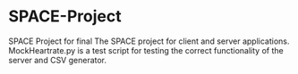 # SPACE-Project
SPACE Project for final
  The SPACE project for client and server applications. MockHeartrate.py is a test script for testing the correct functionality 
  of the server and CSV generator. 
